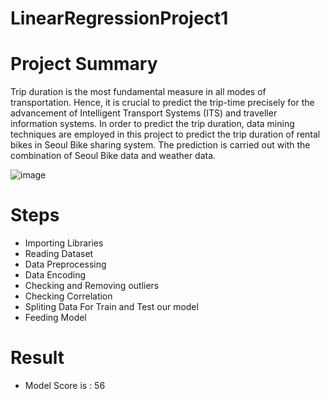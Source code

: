 # LinearRegressionProject1

# Project Summary 
Trip duration is the most fundamental measure in all modes of transportation. Hence, it is crucial to predict the trip-time precisely for the advancement of Intelligent Transport Systems (ITS) and traveller information systems. In order to predict the trip duration, data mining techniques are employed in this project to predict the trip duration of rental bikes in Seoul Bike sharing system. The prediction is carried out with the combination of Seoul Bike data and weather data.


![image](https://user-images.githubusercontent.com/29124048/161664455-d981992b-00d1-4173-96d1-78f9cffb4635.png)


# Steps
* Importing Libraries
* Reading Dataset
* Data Preprocessing
* Data Encoding
* Checking and Removing outliers
* Checking Correlation
* Spliting Data For Train and Test our model
* Feeding Model
# Result
* Model Score is : 56
